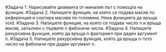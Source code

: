 #Задача 1. Нарисувайте диаманта от миналия път с помощта на функции. 
#Задача 2. Напишете функция, на която се подава масив по референция и сортира масива по големина. Нека функцията да връща void. 
#Задача 3. Напишете функция, на която се подава число n и връща масив, запълнен с първите n фибоначи числа. 
#Задача 4. Напишете рекурсивна функция, която да връща n факториел при даден аргумент n.
#Задача 5. Напишете рекурсивна функция, която да връща n-тото число на фибоначи при даден аргумент n. 
